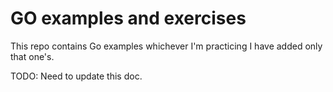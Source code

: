 # GO examples and exercises
This repo contains Go examples whichever I'm practicing I have added only that one's.

TODO: Need to update this doc.